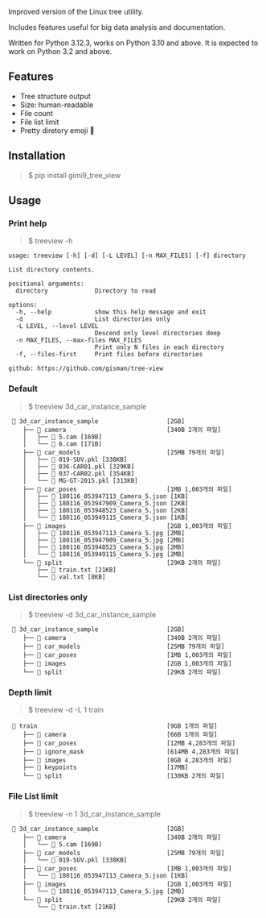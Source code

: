 Improved version of the Linux tree utility.

Includes features useful for big data analysis and documentation.

Written for Python 3.12.3, works on Python 3.10 and above. It is expected to work on Python 3.2 and above.

## Features

* Tree structure output
* Size: human-readable
* File count
* File list limit
* Pretty diretory emoji 📂

## Installation

> $ pip install gimi9_tree_view

## Usage

### Print help

> $ treeview -h

```
usage: treeview [-h] [-d] [-L LEVEL] [-n MAX_FILES] [-f] directory

List directory contents.

positional arguments:
  directory             Directory to read

options:
  -h, --help            show this help message and exit
  -d                    List directories only
  -L LEVEL, --level LEVEL
                        Descend only level directories deep
  -n MAX_FILES, --max-files MAX_FILES
                        Print only N files in each directory
  -f, --files-first     Print files before directories

github: https://github.com/gisman/tree-view
```

### Default
> $ treeview 3d_car_instance_sample

```
 📂 3d_car_instance_sample                   [2GB]
    ├── 📂 camera                            [340B 2개의 파일]
    │   ├── 📄 5.cam [169B]
    │   └── 📄 6.cam [171B]
    ├── 📂 car_models                        [25MB 79개의 파일]
    │   ├── 📄 019-SUV.pkl [338KB]
    │   ├── 📄 036-CAR01.pkl [329KB]
    │   ├── 📄 037-CAR02.pkl [354KB]
    │   └── 📄 MG-GT-2015.pkl [313KB]
    ├── 📂 car_poses                         [1MB 1,003개의 파일]
    │   ├── 📄 180116_053947113_Camera_5.json [1KB]
    │   ├── 📄 180116_053947909_Camera_5.json [2KB]
    │   ├── 📄 180116_053948523_Camera_5.json [2KB]
    │   └── 📄 180116_053949115_Camera_5.json [1KB]
    ├── 📂 images                            [2GB 1,003개의 파일]
    │   ├── 📄 180116_053947113_Camera_5.jpg [2MB]
    │   ├── 📄 180116_053947909_Camera_5.jpg [2MB]
    │   ├── 📄 180116_053948523_Camera_5.jpg [2MB]
    │   └── 📄 180116_053949115_Camera_5.jpg [2MB]
    └── 📂 split                             [29KB 2개의 파일]
        ├── 📄 train.txt [21KB]
        └── 📄 val.txt [8KB]
```

### List directories only

> $ treeview -d 3d_car_instance_sample

```
 📂 3d_car_instance_sample                   [2GB]
    ├── 📂 camera                            [340B 2개의 파일]
    ├── 📂 car_models                        [25MB 79개의 파일]
    ├── 📂 car_poses                         [1MB 1,003개의 파일]
    ├── 📂 images                            [2GB 1,003개의 파일]
    └── 📂 split                             [29KB 2개의 파일]
```

### Depth limit

> $ treeview -d -L 1 train
```
 📂 train                                    [9GB 1개의 파일]
    ├── 📂 camera                            [66B 1개의 파일]
    ├── 📂 car_poses                         [12MB 4,283개의 파일]
    ├── 📂 ignore_mask                       [614MB 4,283개의 파일]
    ├── 📂 images                            [8GB 4,283개의 파일]
    ├── 📂 keypoints                         [17MB]
    └── 📂 split                             [130KB 2개의 파일]
```

### File List limit

> $ treeview -n 1 3d_car_instance_sample
```
 📂 3d_car_instance_sample                   [2GB]
    ├── 📂 camera                            [340B 2개의 파일]
    │   └── 📄 5.cam [169B]
    ├── 📂 car_models                        [25MB 79개의 파일]
    │   └── 📄 019-SUV.pkl [338KB]
    ├── 📂 car_poses                         [1MB 1,003개의 파일]
    │   └── 📄 180116_053947113_Camera_5.json [1KB]
    ├── 📂 images                            [2GB 1,003개의 파일]
    │   └── 📄 180116_053947113_Camera_5.jpg [2MB]
    └── 📂 split                             [29KB 2개의 파일]
        └── 📄 train.txt [21KB]
```
